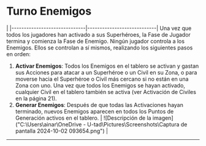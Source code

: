 # Turno Enemigos
 |
|------------------------------|----------------------------|
Una vez que todos los jugadores han activado a sus Superhéroes, la Fase de Jugador termina y comienza la Fase de Enemigo. Ningún jugador controla a los Enemigos. Ellos se controlan a sí mismos, realizando los siguientes pasos en orden:
1. **Activar Enemigos**: Todos los Enemigos en el tablero se activan y gastan sus Acciones para atacar a un Superhéroe o un Civil en su Zona, o para moverse hacia el Superhéroe o Civil más cercano si no están en una Zona con uno. Una vez que todos los Enemigos se hayan activado, cualquier Civil en el tablero también se activa (ver Activación de Civiles en la página 21).
2. **Generar Enemigos**: Después de que todas las Activaciones hayan terminado, nuevos Enemigos aparecen en todos los Puntos de Generación activos en el tablero.
  | ![Descripción de la imagen]("C:\Users\ainar\OneDrive - U-tad\Pictures\Screenshots\Captura de pantalla 2024-10-02 093654.png") |


***
